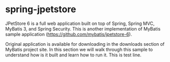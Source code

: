 spring-jpetstore
================

JPetStore 6 is a full web application built on top of Spring, Spring MVC, MyBatis 3, and Spring Security. 
This is another implementation of MyBatis sample application (https://github.com/mybatis/jpetstore-6).

Original application is available for downloading in the downloads section of MyBatis project site. 
In this section we will walk through this sample to understand how is it built and learn how to run it.
This is test line.
